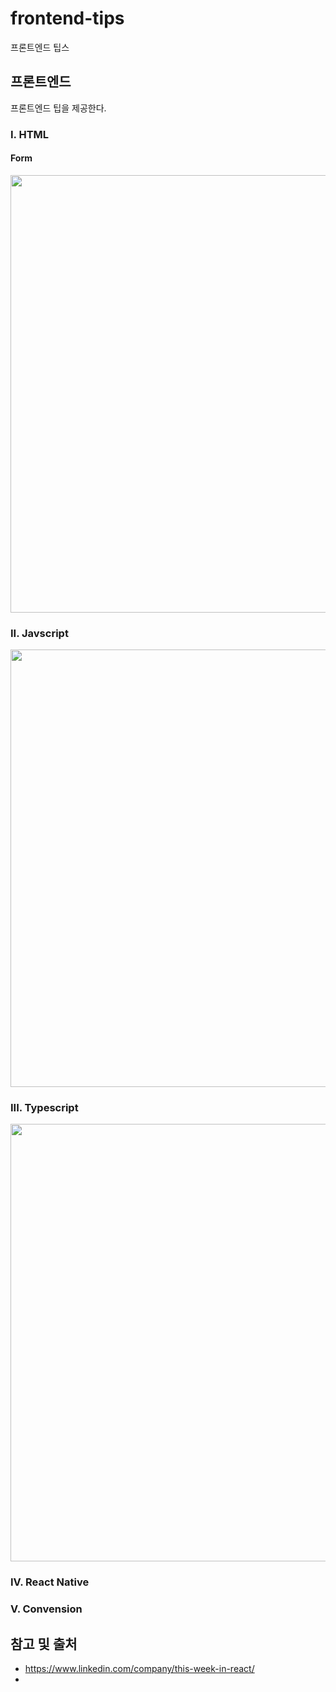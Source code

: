 # frontend-tips
프론트엔드 팁스

## 프론트엔드

프론트엔드 팁을 제공한다.

### I. HTML

#### Form
<img src="https://media-exp1.licdn.com/dms/image/C4E22AQEcFF_YTHSHKQ/feedshare-shrink_2048_1536/0/1647714724764?e=1650499200&v=beta&t=0SWXUBLUy3335R_nh3VMo4Jux8E-fINyRG4g8at71mQ" width="700" />



### II. Javscript

<img src="https://media-exp1.licdn.com/dms/image/C4E22AQHB99UMiqFxjg/feedshare-shrink_2048_1536/0/1647586632625?e=1650499200&v=beta&t=Bz5bazDPA52PWbqZIeOa7W-4DbMPgYyiuO-_i8XC_0M" width="700" />


### III. Typescript

<img src="https://media-exp1.licdn.com/dms/image/C4E22AQFgyZc2BUJ89Q/feedshare-shrink_2048_1536/0/1647609613906?e=1650499200&v=beta&t=2_R8gCiCvq8VpqW6OPqT7e1VSN3ixrXG5wUjZBKSb-M" width="700" />

### IV. React Native

### V. Convension







## 참고 및 출처

- https://www.linkedin.com/company/this-week-in-react/
- 

